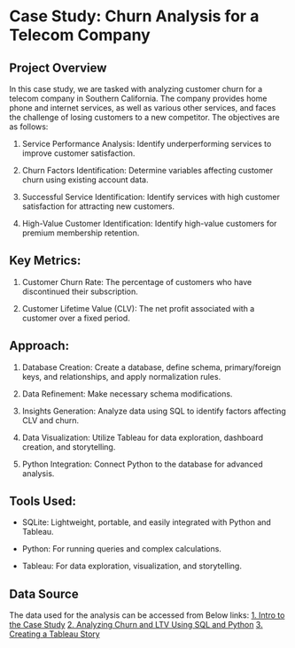 # Case Study: Churn Analysis for a Telecom Company

## Project Overview

In this case study, we are tasked with analyzing customer churn for a telecom company in Southern California. The company provides home phone and internet services, as well as various other services, and faces the challenge of losing customers to a new competitor. The objectives are as follows:

1. Service Performance Analysis: Identify underperforming services to improve customer satisfaction.

2. Churn Factors Identification: Determine variables affecting customer churn using existing account data.

3. Successful Service Identification: Identify services with high customer satisfaction for attracting new customers.

4. High-Value Customer Identification: Identify high-value customers for premium membership retention.

## Key Metrics:

1. Customer Churn Rate: The percentage of customers who have discontinued their subscription.

2. Customer Lifetime Value (CLV): The net profit associated with a customer over a fixed period.

## Approach:

1. Database Creation: Create a database, define schema, primary/foreign keys, and relationships, and apply normalization rules.

2. Data Refinement: Make necessary schema modifications.

3. Insights Generation: Analyze data using SQL to identify factors affecting CLV and churn.

4. Data Visualization: Utilize Tableau for data exploration, dashboard creation, and storytelling.

5. Python Integration: Connect Python to the database for advanced analysis.

## Tools Used:

- SQLite: Lightweight, portable, and easily integrated with Python and Tableau.

- Python: For running queries and complex calculations.

- Tableau: For data exploration, visualization, and storytelling.

## Data Source

The data used for the analysis can be accessed from Below links: 
[1. Intro to the Case Study](https://cdn.upgrad.com/uploads/production/a1cfb9b7-8f9c-4578-aff1-d80d2363d375/Session+1+Files.zip)
[2. Analyzing Churn and LTV Using SQL and Python](https://cdn.upgrad.com/uploads/production/99be7345-0b61-46d7-867c-b83e18905ad8/Session+2+files.zip)
[3. Creating a Tableau Story](https://cdn.upgrad.com/uploads/production/03361e80-2f6d-4400-a2d6-e9f0ff16d327/Session+4+Files.zip)


